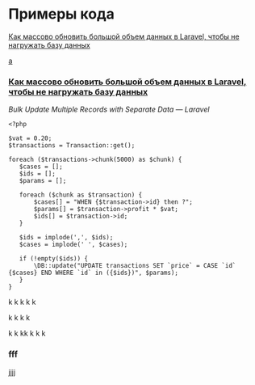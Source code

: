 # Примеры кода
[Как массово обновить большой объем данных в Laravel, чтобы не нагружать базу данных](#massupdate)

[a](#fff)

### [Как массово обновить большой объем данных в Laravel, чтобы не нагружать базу данных](#massupdate)
*Bulk Update Multiple Records with Separate Data — Laravel*
```
<?php

$vat = 0.20;
$transactions = Transaction::get();

foreach ($transactions->chunk(5000) as $chunk) {
   $cases = [];
   $ids = [];
   $params = [];
   
   foreach ($chunk as $transaction) {
       $cases[] = "WHEN {$transaction->id} then ?";
       $params[] = $transaction->profit * $vat;
       $ids[] = $transaction->id;
   }

   $ids = implode(',', $ids);
   $cases = implode(' ', $cases);

   if (!empty($ids)) {
       \DB::update("UPDATE transactions SET `price` = CASE `id` {$cases} END WHERE `id` in ({$ids})", $params);
   }
}
```
k
k
k
k
k

k
k
k
k

k
k
kk
k
k
k
### fff
































[jjjj](#fff)
